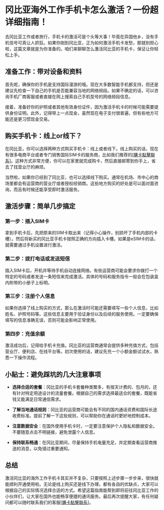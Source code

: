 # 冈比亚海外工作手机卡怎么激活？一份超详细指南！

去冈比亚工作或者旅行，手机卡的激活可是个头等大事！毕竟在异国他乡，没有手机信号可真让人抓狂。如果你刚到冈比亚，正为如何激活手机卡发愁，那就别担心啦，这篇文章就是为你准备的。咱们来聊聊怎么激活冈比亚的手机卡，保证让你轻松上手。

## 准备工作：带对设备和资料

首先呢，确保你的手机是支持国际漫游的哦。现在大多数智能手机都支持，但还是建议先检查一下自己的手机是否能兼容当地的网络频段。如果不确定的话，可以咨询手机厂商客服或者直接在网上搜索自己手机型号的网络频段信息。

接着，准备好你的护照或者其他有效身份证件，因为激活手机卡的时候可能需要提供身份证明。此外，记得带上一点现金，虽然现在电子支付很普遍，但有些地方可能还是更习惯现金交易。

## 购买手机卡：线上or线下？

在冈比亚，你可以选择两种方式购买手机卡：线上或者线下。线上购买的话，现在有很多电商平台或者专门销售国际SIM卡的服务商，比如我们推荐的[[購卡點擊聯系](https://t.me/s/esim1088)]。这种方式非常方便，你可以在家里就完成购卡，然后直接邮寄到你手上，省去了找营业厅的麻烦。

当然啦，如果你已经到了冈比亚，也可以选择线下购买。通常在机场、市中心的商场里都会有运营商的营业厅或者授权经销商。这些地方购买的好处是可以面对面咨询，而且有时候还能享受即时激活服务。

## 激活步骤：简单几步搞定

### 第一步：插入SIM卡

拿到手机卡后，先把原来的SIM卡取出来（记得小心操作，别损坏了手机内部的卡槽）。然后将新买的冈比亚手机卡按照正确的方向插入卡槽。如果是eSIM卡的话，就需要通过手机设置进行激活。

### 第二步：拨打电话或发送短信

插入SIM卡后，开机并等待手机自动连接网络。有些运营商可能会要求你拨打一个特定的号码或者发送一条短信来完成激活。具体的号码和服务指令一般会在包装盒内附带的小册子上标明。

### 第三步：注册个人信息

如果你选择了线上购买的方式，那么在激活时可能还需要填写一些个人信息，比如姓名、护照号码等。这些信息主要用于验证身份以及后续的服务使用。一定要确保填写的信息准确无误，否则可能会影响正常使用。

### 第四步：充值余额

激活成功后，记得给手机卡充值。冈比亚的运营商通常会提供多种充值方式，包括营业厅、便利店、在线平台等。初次使用的话，建议先充一个小额金额试试水，熟悉一下操作流程。

## 小贴士：避免踩坑的几大注意事项

- **选择合适的套餐**：冈比亚的手机卡套餐种类繁多，有按天计费的、包月的，还有针对特定用途设计的流量套餐。根据自己的需求选择最适合的套餐，既能省钱又能满足日常通信需求。
  
- **了解当地通话规则**：冈比亚的运营商可能会有不同的国内通话资费和国际长途收费标准。提前了解一下这些规则，可以帮助你在通话时更好地控制成本。

- **注意数据安全**：在国外使用手机卡时，一定要注意保护个人隐私和数据安全。不要随意点击不明链接，避免泄露个人信息。

- **保持联系畅通**：在冈比亚期间，尽量保持手机电量充足，并定期查看运营商推送的消息，以免错过重要通知。

## 总结

激活冈比亚的海外工作手机卡其实并不复杂，只要按照上述步骤一步步来，很快就能顺利开通使用啦。无论是线上购买还是线下办理，都有各自的优缺点，大家可以根据自己的实际情况选择合适的方式。希望这篇指南能帮到即将前往冈比亚工作的小伙伴们，让大家在国外也能畅享便捷的通讯服务。最后再次提醒大家，有任何疑问都可以随时联系我们的客服[[購卡點擊聯系](https://t.me/s/esim1088)]。